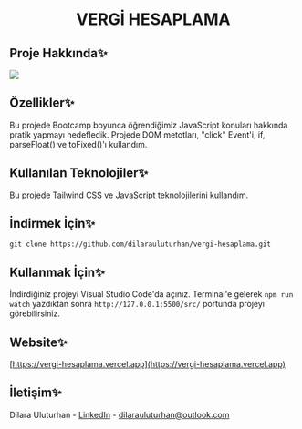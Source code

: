 <div align="center">
  <h1 align="center">VERGİ HESAPLAMA</h1>
</div>

## Proje Hakkında✨
![](https://github.com/dilarauluturhan/vergi-hesaplama/assets/120499369/1713054d-58d8-4a50-b7ee-7a03460bebcd)

## Özellikler✨
Bu projede Bootcamp boyunca öğrendiğimiz JavaScript konuları hakkında pratik yapmayı hedefledik. Projede DOM metotları, "click" Event'i, if, parseFloat() ve toFixed()'ı kullandım.

## Kullanılan Teknolojiler✨
Bu projede Tailwind CSS ve JavaScript teknolojilerini kullandım.

## İndirmek İçin✨
````
git clone https://github.com/dilarauluturhan/vergi-hesaplama.git
````
## Kullanmak İçin✨
İndirdiğiniz projeyi Visual Studio Code'da açınız. Terminal'e gelerek `npm run watch` yazdıktan sonra `http://127.0.0.1:5500/src/` portunda projeyi görebilirsiniz.

## Website✨
[https://vergi-hesaplama.vercel.app](https://vergi-hesaplama.vercel.app)

## İletişim✨
Dilara Uluturhan - [LinkedIn](https://www.linkedin.com/in/dilarauluturhan/) - dilarauluturhan@outlook.com
